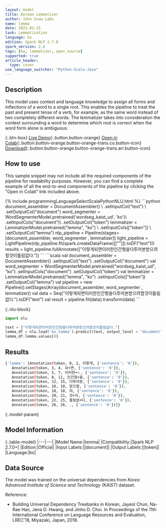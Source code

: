 ```yaml
---
layout: model
title: Korean Lemmatizer
author: John Snow Labs
name: lemma
date: 2021-01-15
task: Lemmatization
language: ko
edition: Spark NLP 2.7.0
spark_version: 2.4
tags: [ko, lemmatizer, open_source]
supported: true
article_header:
  type: cover
use_language_switcher: "Python-Scala-Java"
---
```


## Description

This model uses context and language knowledge to assign all forms and inflections of a word to a single root. This enables the pipeline to treat the past and present tense of a verb, for example, as the same word instead of two completely different words. The lemmatizer takes into consideration the context surrounding a word to determine which root is correct when the word form alone is ambiguous.

{:.btn-box}
[Live Demo](https://demo.johnsnowlabs.com/public/TEXT_PREPROCESSING/){:.button.button-orange}
[Open in Colab](https://colab.research.google.com/github/JohnSnowLabs/spark-nlp-workshop/blob/master/tutorials/streamlit_notebooks/TEXT_PREPROCESSING.ipynb){:.button.button-orange.button-orange-trans.co.button-icon}
[Download](https://s3.amazonaws.com/auxdata.johnsnowlabs.com/public/models/lemma_ko_2.7.0_2.4_1610747055280.zip){:.button.button-orange.button-orange-trans.arr.button-icon}

## How to use

This sample snippet may not include all the required components of the pipeline for readability purposes. However, you can find a complete example of all the end-to-end components of the pipeline by clicking the "Open in Colab" link included above.




<div class="tabs-box" markdown="1">
{% include programmingLanguageSelectScalaPythonNLU.html %}
```python
document_assembler = DocumentAssembler() \
    .setInputCol("text") \
    .setOutputCol("document")
word_segmenter = WordSegmenterModel.pretrained('wordseg_kaist_ud', 'ko')\
        .setInputCols("document")\
        .setOutputCol("token")
lemmatizer = LemmatizerModel.pretrained("lemma", "ko") \
        .setInputCols(["token"]) \
        .setOutputCol("lemma")
nlp_pipeline = Pipeline(stages=[document_assembler, word_segmenter , lemmatizer])
light_pipeline = LightPipeline(nlp_pipeline.fit(spark.createDataFrame([[""]]).toDF("text")))
results = light_pipeline.fullAnnotate(["이렇게되면이러한인간형을다투어본받으려할것이틀림없다."])
```
```scala
val document_assembler = DocumentAssembler()
    .setInputCol("text")
    .setOutputCol("document")
val word_segmenter = WordSegmenterModel.pretrained("wordseg_kaist_ud", "ko")
        .setInputCols("document")
        .setOutputCol("token")
val lemmatizer = LemmatizerModel.pretrained("lemma", "ko")
        .setInputCols(["token"])
        .setOutputCol("lemma")
val pipeline = new Pipeline().setStages(Array(document_assembler, word_segmenter , lemmatizer))
val data = Seq("이렇게되면이러한인간형을다투어본받으려할것이틀림없다.").toDF("text")
val result = pipeline.fit(data).transform(data)
```

{:.nlu-block}
```python
import nlu

text = ["이렇게되면이러한인간형을다투어본받으려할것이틀림없다."]
lemma_df = nlu.load('ko.lemma').predict(text, output_level = "document")
lemma_df.lemma.values[0]
```

</div>

## Results

```bash
{'lemma': [Annotation(token, 0, 2, 이렇게, {'sentence': '0'}),
   Annotation(token, 3, 4, 되+면, {'sentence': '0'}),
   Annotation(token, 5, 7, 이러한+ㄴ, {'sentence': '0'}),
   Annotation(token, 8, 11, 인간형+을, {'sentence': '0'}),
   Annotation(token, 12, 15, 다투어본, {'sentence': '0'}),
   Annotation(token, 16, 18, 받으할, {'sentence': '0'}),
   Annotation(token, 18, 18, 려, {'sentence': '0'}),
   Annotation(token, 20, 21, 것+이, {'sentence': '0'}),
   Annotation(token, 22, 25, 틀림없+다, {'sentence': '0'}),
   Annotation(token, 26, 26, ., {'sentence': '0'})]}
```

{:.model-param}
## Model Information

{:.table-model}
|---|---|
|Model Name:|lemma|
|Compatibility:|Spark NLP 2.7.0+|
|Edition:|Official|
|Input Labels:|[document]|
|Output Labels:|[token]|
|Language:|ko|

## Data Source

The model was trained on the universal dependencies from _Korea Advanced Institute of Science and Technology (KAIST)_ dataset.

Reference:

- Building Universal Dependency Treebanks in Korean, Jayeol Chun, Na-Rae Han, Jena D. Hwang, and Jinho D. Choi. In Proceedings of the 11th International Conference on Language Resources and Evaluation, LREC'18, Miyazaki, Japan, 2018.
